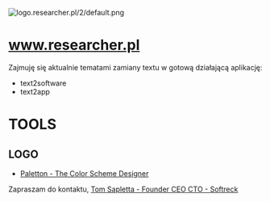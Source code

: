 ![logo.researcher.pl/2/default.png](http://logo.researcher.pl/2/default.png)

# www.researcher.pl


Zajmuję się aktualnie tematami zamiany textu w gotową działającą aplikację:

+ text2software
+ text2app


# TOOLS

## LOGO

+ [Paletton - The Color Scheme Designer](https://paletton.com/#uid=10J0u0kllll9W0afNaKqTvWxe+y)


Zapraszam do kontaktu,
[Tom Sapletta - Founder CEO CTO - Softreck](https://www.linkedin.com/in/tom-sapletta-com/)
